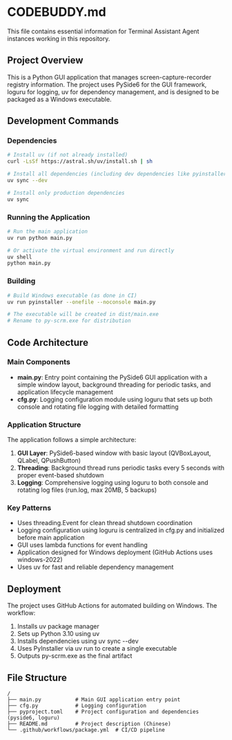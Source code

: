 # CODEBUDDY.md

This file contains essential information for Terminal Assistant Agent instances working in this repository.

## Project Overview

This is a Python GUI application that manages screen-capture-recorder registry information. The project uses PySide6 for the GUI framework, loguru for logging, uv for dependency management, and is designed to be packaged as a Windows executable.

## Development Commands

### Dependencies
```bash
# Install uv (if not already installed)
curl -LsSf https://astral.sh/uv/install.sh | sh

# Install all dependencies (including dev dependencies like pyinstaller)
uv sync --dev

# Install only production dependencies
uv sync
```

### Running the Application
```bash
# Run the main application
uv run python main.py

# Or activate the virtual environment and run directly
uv shell
python main.py
```

### Building
```bash
# Build Windows executable (as done in CI)
uv run pyinstaller --onefile --noconsole main.py

# The executable will be created in dist/main.exe
# Rename to py-scrm.exe for distribution
```

## Code Architecture

### Main Components

- **main.py**: Entry point containing the PySide6 GUI application with a simple window layout, background threading for periodic tasks, and application lifecycle management
- **cfg.py**: Logging configuration module using loguru that sets up both console and rotating file logging with detailed formatting

### Application Structure

The application follows a simple architecture:
1. **GUI Layer**: PySide6-based window with basic layout (QVBoxLayout, QLabel, QPushButton)
2. **Threading**: Background thread runs periodic tasks every 5 seconds with proper event-based shutdown
3. **Logging**: Comprehensive logging using loguru to both console and rotating log files (run.log, max 20MB, 5 backups)

### Key Patterns

- Uses threading.Event for clean thread shutdown coordination
- Logging configuration using loguru is centralized in cfg.py and initialized before main application
- GUI uses lambda functions for event handling
- Application designed for Windows deployment (GitHub Actions uses windows-2022)
- Uses uv for fast and reliable dependency management

## Deployment

The project uses GitHub Actions for automated building on Windows. The workflow:
1. Installs uv package manager
2. Sets up Python 3.10 using uv
3. Installs dependencies using uv sync --dev
4. Uses PyInstaller via uv run to create a single executable
5. Outputs py-scrm.exe as the final artifact

## File Structure

```
/
├── main.py           # Main GUI application entry point
├── cfg.py            # Logging configuration
├── pyproject.toml    # Project configuration and dependencies (pyside6, loguru)
├── README.md         # Project description (Chinese)
└── .github/workflows/package.yml  # CI/CD pipeline
```